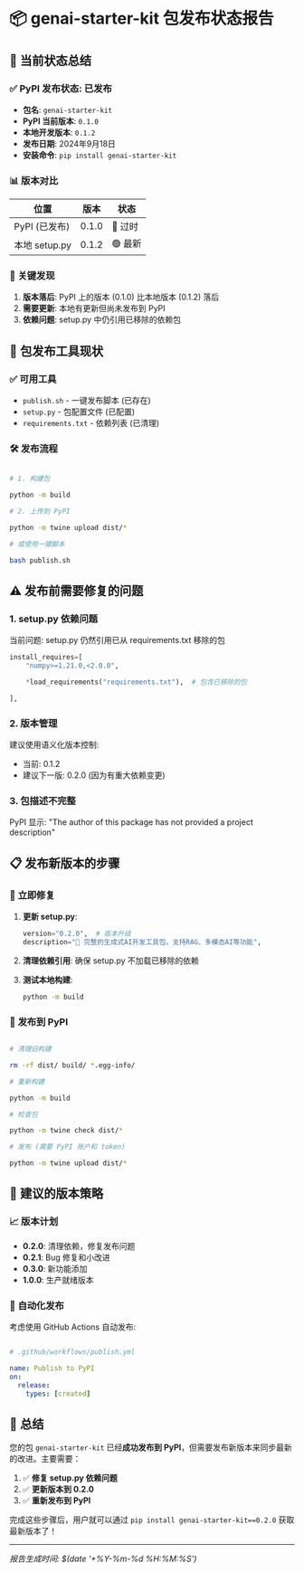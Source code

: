 📦 genai-starter-kit 包发布状态报告
==========================================

## 🎯 当前状态总结

### ✅ **PyPI 发布状态**: 已发布

- **包名**: `genai-starter-kit`
- **PyPI 当前版本**: `0.1.0`
- **本地开发版本**: `0.1.2`
- **发布日期**: 2024年9月18日
- **安装命令**: `pip install genai-starter-kit`

### 📊 **版本对比**

| 位置 | 版本 | 状态 |
|------|------|------|
| PyPI (已发布) | 0.1.0 | 🔴 过时 |
| 本地 setup.py | 0.1.2 | 🟢 最新 |

### 🚨 **关键发现**

1. **版本落后**: PyPI 上的版本 (0.1.0) 比本地版本 (0.1.2) 落后
2. **需要更新**: 本地有更新但尚未发布到 PyPI
3. **依赖问题**: setup.py 中仍引用已移除的依赖包

## 🔧 **包发布工具现状**

### ✅ **可用工具**

- `publish.sh` - 一键发布脚本 (已存在)
- `setup.py` - 包配置文件 (已配置)
- `requirements.txt` - 依赖列表 (已清理)

### 🛠️ **发布流程**

```bash

# 1. 构建包

python -m build

# 2. 上传到 PyPI

python -m twine upload dist/*

# 或使用一键脚本

bash publish.sh
```

## ⚠️ **发布前需要修复的问题**

### 1. **setup.py 依赖问题**

当前问题: setup.py 仍然引用已从 requirements.txt 移除的包
```python
install_requires=[
    "numpy>=1.21.0,<2.0.0",

    *load_requirements("requirements.txt"),  # 包含已移除的包

],
```

### 2. **版本管理**

建议使用语义化版本控制:

- 当前: 0.1.2
- 建议下一版: 0.2.0 (因为有重大依赖变更)

### 3. **包描述不完整**

PyPI 显示: "The author of this package has not provided a project description"

## 📋 **发布新版本的步骤**

### 🔧 **立即修复**

1. **更新 setup.py**:

   ```python
   version="0.2.0",  # 版本升级
   description="🚀 完整的生成式AI开发工具包，支持RAG、多模态AI等功能",
   ```

2. **清理依赖引用**: 确保 setup.py 不加载已移除的依赖

3. **测试本地构建**:

   ```bash
   python -m build
   ```

### 🚀 **发布到 PyPI**

```bash

# 清理旧构建

rm -rf dist/ build/ *.egg-info/

# 重新构建

python -m build

# 检查包

python -m twine check dist/*

# 发布 (需要 PyPI 账户和 token)

python -m twine upload dist/*
```

## 🎯 **建议的版本策略**

### 📈 **版本计划**

- **0.2.0**: 清理依赖，修复发布问题
- **0.2.1**: Bug 修复和小改进
- **0.3.0**: 新功能添加
- **1.0.0**: 生产就绪版本

### 🔄 **自动化发布**

考虑使用 GitHub Actions 自动发布:
```yaml

# .github/workflows/publish.yml

name: Publish to PyPI
on:
  release:
    types: [created]
```

## 🎉 **总结**

您的包 `genai-starter-kit` 已经**成功发布到 PyPI**，但需要发布新版本来同步最新的改进。主要需要：

1. ✅ **修复 setup.py 依赖问题**
2. ✅ **更新版本到 0.2.0**
3. ✅ **重新发布到 PyPI**

完成这些步骤后，用户就可以通过 `pip install genai-starter-kit==0.2.0` 获取最新版本了！

---
*报告生成时间: $(date '+%Y-%m-%d %H:%M:%S')*
